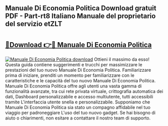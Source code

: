 ## Manuale Di Economia Politica Download gratuit PDF - Part-rt8 Italiano Manuale del proprietario del servizio etZLT

# <h2><a href="http://dfed7s.blite.top/?on=Manuale+Di+Economia+Politica">🔗Download 👉🔴 Manuale Di Economia Politica</a></h2>

[![Manuale Di Economia Politica download](https://i.imgur.com/lujVjoI.png)](http://dfed7s.blite.top/?on=Manuale+Di+Economia+Politica)
Ottieni il massimo da esso! Questa guida contiene suggerimenti e trucchi per massimizzare le prestazioni del tuo nuovo Manuale Di Economia Politica. Familiarizzare prima di iniziare, prenditi un momento per familiarizzare con le caratteristiche e le capacità del tuo nuovo Manuale Di Economia Politica. Manuale Di Economia Politica offre agli utenti una vasta gamma di funzionalità avanzate, tra cui rete privata virtuale, crittografia automatica dei dati, Dashboard personalizzabile e accesso multiutente, tutti accessibili tramite L'interfaccia utente snella e personalizzabile. Supponiamo che Manuale Di Economia Politica sia stato un compagno affidabile nel tuo viaggio per padroneggiare L'uso del tuo nuovo gadget. Se hai bisogno di aiuto o chiarimenti, non esitare a contattare il nostro team di supporto.

